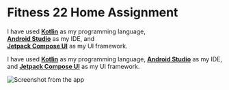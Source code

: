 # Fitness 22 Home Assignment

I have used <a href="https://kotlinlang.org/" target="_blank" rel="noopener noreferrer"><strong>Kotlin</strong></a> as my programming language,  
<a href="https://developer.android.com/studio" target="_blank" rel="noopener noreferrer"><strong>Android Studio</strong></a> as my IDE, and  
<a href="https://developer.android.com/compose" target="_blank" rel="noopener noreferrer"><strong>Jetpack Compose UI</strong></a> as my UI framework.

I have used [**Kotlin**](https://kotlinlang.org/) as my programming language, [**Android Studio**](https://developer.android.com/studio) as my IDE, and [**Jetpack Compose UI**](https://developer.android.com/compose) as my UI framework.

![Screenshot from the app](https://github.com/user-attachments/assets/1ebb7812-7ab5-4b6f-8ab9-8e4fda8d6df0)
